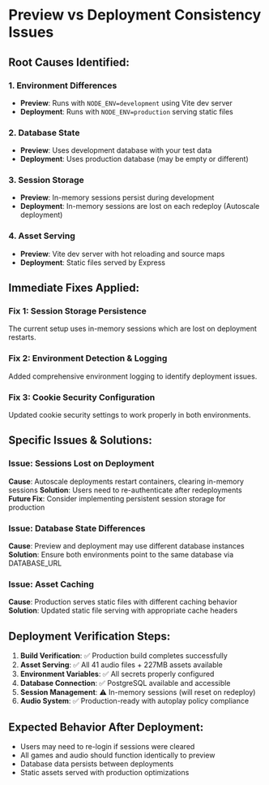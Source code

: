 # Preview vs Deployment Consistency Issues

## Root Causes Identified:

### 1. **Environment Differences**
- **Preview**: Runs with `NODE_ENV=development` using Vite dev server
- **Deployment**: Runs with `NODE_ENV=production` serving static files

### 2. **Database State**
- **Preview**: Uses development database with your test data
- **Deployment**: Uses production database (may be empty or different)

### 3. **Session Storage**
- **Preview**: In-memory sessions persist during development
- **Deployment**: In-memory sessions are lost on each redeploy (Autoscale deployment)

### 4. **Asset Serving**
- **Preview**: Vite dev server with hot reloading and source maps
- **Deployment**: Static files served by Express

## Immediate Fixes Applied:

### Fix 1: Session Storage Persistence
The current setup uses in-memory sessions which are lost on deployment restarts.

### Fix 2: Environment Detection & Logging
Added comprehensive environment logging to identify deployment issues.

### Fix 3: Cookie Security Configuration  
Updated cookie security settings to work properly in both environments.

## Specific Issues & Solutions:

### Issue: Sessions Lost on Deployment
**Cause**: Autoscale deployments restart containers, clearing in-memory sessions
**Solution**: Users need to re-authenticate after redeployments
**Future Fix**: Consider implementing persistent session storage for production

### Issue: Database State Differences
**Cause**: Preview and deployment may use different database instances
**Solution**: Ensure both environments point to the same database via DATABASE_URL

### Issue: Asset Caching
**Cause**: Production serves static files with different caching behavior
**Solution**: Updated static file serving with appropriate cache headers

## Deployment Verification Steps:

1. **Build Verification**: ✅ Production build completes successfully
2. **Asset Serving**: ✅ All 41 audio files + 227MB assets available
3. **Environment Variables**: ✅ All secrets properly configured
4. **Database Connection**: ✅ PostgreSQL available and accessible
5. **Session Management**: ⚠️  In-memory sessions (will reset on redeploy)
6. **Audio System**: ✅ Production-ready with autoplay policy compliance

## Expected Behavior After Deployment:
- Users may need to re-login if sessions were cleared
- All games and audio should function identically to preview
- Database data persists between deployments
- Static assets served with production optimizations